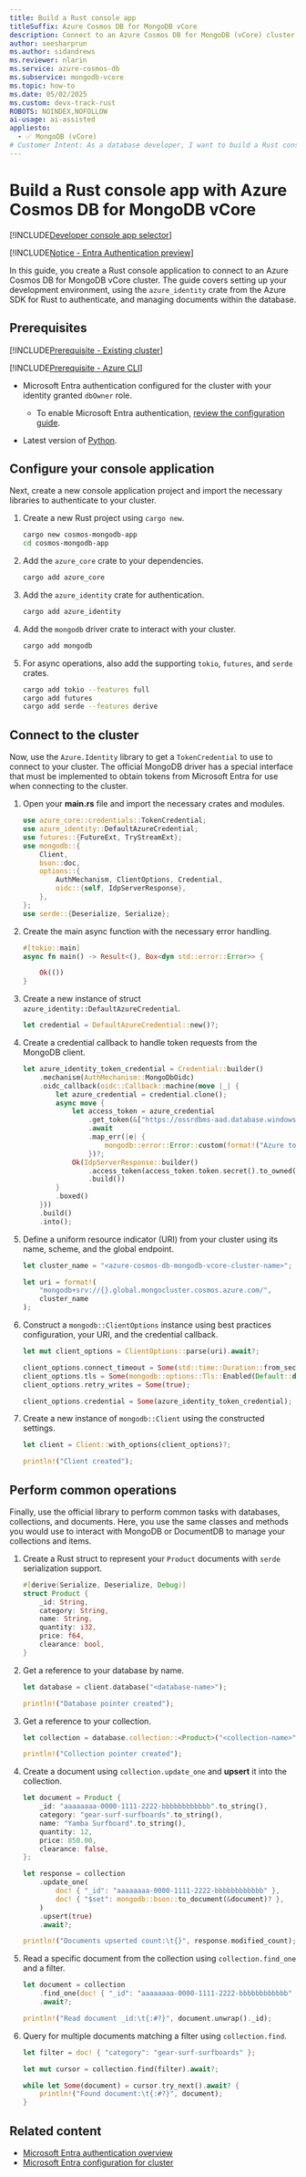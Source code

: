 ```yaml
---
title: Build a Rust console app
titleSuffix: Azure Cosmos DB for MongoDB vCore
description: Connect to an Azure Cosmos DB for MongoDB (vCore) cluster by using a Rust console application in your preferred developer language.
author: seesharprun
ms.author: sidandrews
ms.reviewer: nlarin
ms.service: azure-cosmos-db
ms.subservice: mongodb-vcore
ms.topic: how-to
ms.date: 05/02/2025
ms.custom: devx-track-rust
ROBOTS: NOINDEX,NOFOLLOW
ai-usage: ai-assisted
appliesto:
  - ✅ MongoDB (vCore)
# Customer Intent: As a database developer, I want to build a Rust console application to quickly and securely connect to and query my database and collections.
---
```


# Build a Rust console app with Azure Cosmos DB for MongoDB vCore

[!INCLUDE[Developer console app selector](includes/selector-build-console-app-dev.md)]

[!INCLUDE[Notice - Entra Authentication preview](includes/notice-entra-authentication-preview.md)]

In this guide, you create a Rust console application to connect to an Azure Cosmos DB for MongoDB vCore cluster. The guide covers setting up your development environment, using the `azure_identity` crate from the Azure SDK for Rust to authenticate, and managing documents within the database.

## Prerequisites

[!INCLUDE[Prerequisite - Existing cluster](includes/prereq-existing-cluster.md)]

[!INCLUDE[Prerequisite - Azure CLI](includes/prereq-azure-cli.md)]

- Microsoft Entra authentication configured for the cluster with your identity granted `dbOwner` role.

    - To enable Microsoft Entra authentication, [review the configuration guide](how-to-configure-entra-authentication.md).

- Latest version of [Python](https://www.python.org).

## Configure your console application

Next, create a new console application project and import the necessary libraries to authenticate to your cluster.

1. Create a new Rust project using `cargo new`.

    ```bash
    cargo new cosmos-mongodb-app
    cd cosmos-mongodb-app
    ```

1. Add the `azure_core` crate to your dependencies.

    ```bash
    cargo add azure_core
    ```

1. Add the `azure_identity` crate for authentication.

    ```bash
    cargo add azure_identity
    ```
    
1. Add the `mongodb` driver crate to interact with your cluster.

    ```bash
    cargo add mongodb
    ```
    
1. For async operations, also add the supporting `tokio`, `futures`, and `serde` crates.
   
    ```bash
    cargo add tokio --features full
    cargo add futures
    cargo add serde --features derive
    ```

## Connect to the cluster

Now, use the `Azure.Identity` library to get a `TokenCredential` to use to connect to your cluster. The official MongoDB driver has a special interface that must be implemented to obtain tokens from Microsoft Entra for use when connecting to the cluster.

1. Open your **main.rs** file and import the necessary crates and modules.

    ```rust
    use azure_core::credentials::TokenCredential;
    use azure_identity::DefaultAzureCredential;
    use futures::{FutureExt, TryStreamExt};
    use mongodb::{
        Client,
        bson::doc,
        options::{
            AuthMechanism, ClientOptions, Credential,
            oidc::{self, IdpServerResponse},
        },
    };
    use serde::{Deserialize, Serialize};
    ```

1. Create the main async function with the necessary error handling.

    ```rust
    #[tokio::main]
    async fn main() -> Result<(), Box<dyn std::error::Error>> {

        Ok(())
    }
    ```

1. Create a new instance of struct `azure_identity::DefaultAzureCredential`.

    ```rust
    let credential = DefaultAzureCredential::new()?;
    ```

1. Create a credential callback to handle token requests from the MongoDB client.

    ```rust
    let azure_identity_token_credential = Credential::builder()
        .mechanism(AuthMechanism::MongoDbOidc)
        .oidc_callback(oidc::Callback::machine(move |_| {
            let azure_credential = credential.clone();
            async move {
                let access_token = azure_credential
                    .get_token(&["https://ossrdbms-aad.database.windows.net/.default"])
                    .await
                    .map_err(|e| {
                        mongodb::error::Error::custom(format!("Azure token error: {}", e))
                    })?;
                Ok(IdpServerResponse::builder()
                    .access_token(access_token.token.secret().to_owned())
                    .build())
            }
            .boxed()
        }))
        .build()
        .into();
    ```

1. Define a uniform resource indicator (URI) from your cluster using its name, scheme, and the global endpoint.

    ```rust
    let cluster_name = "<azure-cosmos-db-mongodb-vcore-cluster-name>";

    let uri = format!(
        "mongodb+srv://{}.global.mongocluster.cosmos.azure.com/",
        cluster_name
    );
    ```

1. Construct a `mongodb::ClientOptions` instance using best practices configuration, your URI, and the credential callback.

    ```rust
    let mut client_options = ClientOptions::parse(uri).await?;

    client_options.connect_timeout = Some(std::time::Duration::from_secs(120));
    client_options.tls = Some(mongodb::options::Tls::Enabled(Default::default()));
    client_options.retry_writes = Some(true);

    client_options.credential = Some(azure_identity_token_credential);
    ```

1. Create a new instance of `mongodb::Client` using the constructed settings.

    ```rust
    let client = Client::with_options(client_options)?;

    println!("Client created");
    ```

## Perform common operations

Finally, use the official library to perform common tasks with databases, collections, and documents. Here, you use the same classes and methods you would use to interact with MongoDB or DocumentDB to manage your collections and items.

1. Create a Rust struct to represent your `Product` documents with `serde` serialization support.

    ```rust
    #[derive(Serialize, Deserialize, Debug)]
    struct Product {
        _id: String,
        category: String,
        name: String,
        quantity: i32,
        price: f64,
        clearance: bool,
    }
    ```

1. Get a reference to your database by name.

    ```rust
    let database = client.database("<database-name>");

    println!("Database pointer created");
    ```

1. Get a reference to your collection.

    ```rust
    let collection = database.collection::<Product>("<collection-name>");

    println!("Collection pointer created");
    ```

1. Create a document using `collection.update_one` and **upsert** it into the collection.

    ```rust
    let document = Product {
        _id: "aaaaaaaa-0000-1111-2222-bbbbbbbbbbbb".to_string(),
        category: "gear-surf-surfboards".to_string(),
        name: "Yamba Surfboard".to_string(),
        quantity: 12,
        price: 850.00,
        clearance: false,
    };

    let response = collection
        .update_one(
            doc! { "_id": "aaaaaaaa-0000-1111-2222-bbbbbbbbbbbb" },
            doc! { "$set": mongodb::bson::to_document(&document)? },
        )
        .upsert(true)
        .await?;

    println!("Documents upserted count:\t{}", response.modified_count);
    ```

1. Read a specific document from the collection using `collection.find_one` and a filter.

    ```rust
    let document = collection
        .find_one(doc! { "_id": "aaaaaaaa-0000-1111-2222-bbbbbbbbbbbb" })
        .await?;

    println!("Read document _id:\t{:#?}", document.unwrap()._id);
    ```

1. Query for multiple documents matching a filter using `collection.find`.

    ```rust
    let filter = doc! { "category": "gear-surf-surfboards" };

    let mut cursor = collection.find(filter).await?;

    while let Some(document) = cursor.try_next().await? {
        println!("Found document:\t{:#?}", document);
    }
    ```

## Related content

- [Microsoft Entra authentication overview](entra-authentication.md)
- [Microsoft Entra configuration for cluster](how-to-configure-entra-authentication.md)
